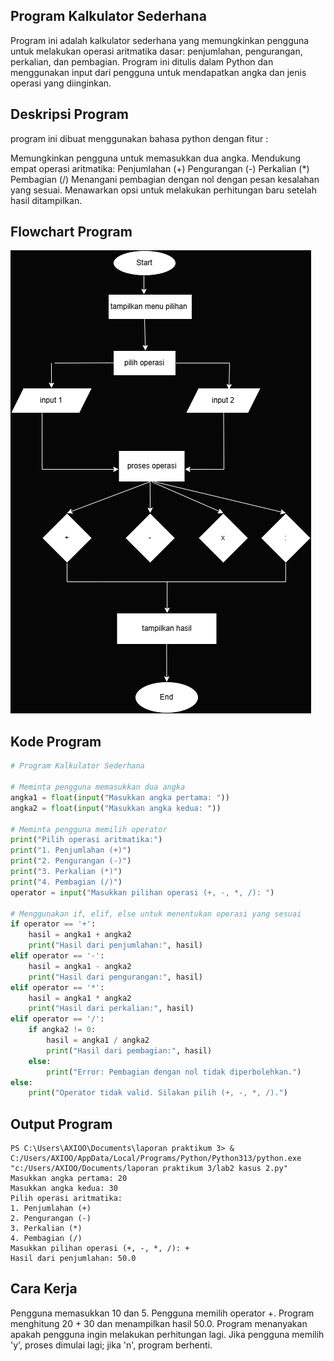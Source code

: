 ## Program Kalkulator Sederhana
Program ini adalah kalkulator sederhana yang memungkinkan pengguna untuk melakukan operasi aritmatika dasar: penjumlahan, pengurangan, perkalian, dan pembagian. Program ini ditulis dalam Python dan menggunakan input dari pengguna untuk mendapatkan angka dan jenis operasi yang diinginkan.

## Deskripsi Program
program ini dibuat menggunakan bahasa python dengan fitur :

Memungkinkan pengguna untuk memasukkan dua angka.
Mendukung empat operasi aritmatika:
Penjumlahan (+)
Pengurangan (-)
Perkalian (*)
Pembagian (/)
Menangani pembagian dengan nol dengan pesan kesalahan yang sesuai.
Menawarkan opsi untuk melakukan perhitungan baru setelah hasil ditampilkan.

## Flowchart Program
![Flowchart](https://github.com/fitrirmdhni22/lab2.py/blob/main/flowchartkalkulator.drawio.png?raw=true)

## Kode Program
```python
# Program Kalkulator Sederhana

# Meminta pengguna memasukkan dua angka
angka1 = float(input("Masukkan angka pertama: "))
angka2 = float(input("Masukkan angka kedua: "))

# Meminta pengguna memilih operator
print("Pilih operasi aritmatika:")
print("1. Penjumlahan (+)")
print("2. Pengurangan (-)")
print("3. Perkalian (*)")
print("4. Pembagian (/)")
operator = input("Masukkan pilihan operasi (+, -, *, /): ")

# Menggunakan if, elif, else untuk menentukan operasi yang sesuai
if operator == '+':
    hasil = angka1 + angka2
    print("Hasil dari penjumlahan:", hasil)
elif operator == '-':
    hasil = angka1 - angka2
    print("Hasil dari pengurangan:", hasil)
elif operator == '*':
    hasil = angka1 * angka2
    print("Hasil dari perkalian:", hasil)
elif operator == '/':
    if angka2 != 0:
        hasil = angka1 / angka2
        print("Hasil dari pembagian:", hasil)
    else:
        print("Error: Pembagian dengan nol tidak diperbolehkan.")
else:
    print("Operator tidak valid. Silakan pilih (+, -, *, /).")
```
## Output Program
```
PS C:\Users\AXIOO\Documents\laporan praktikum 3> & C:/Users/AXIOO/AppData/Local/Programs/Python/Python313/python.exe "c:/Users/AXIOO/Documents/laporan praktikum 3/lab2 kasus 2.py"
Masukkan angka pertama: 20
Masukkan angka kedua: 30
Pilih operasi aritmatika:
1. Penjumlahan (+)
2. Pengurangan (-)
3. Perkalian (*)
4. Pembagian (/)
Masukkan pilihan operasi (+, -, *, /): +
Hasil dari penjumlahan: 50.0
```
## Cara Kerja
Pengguna memasukkan 10 dan 5.
Pengguna memilih operator +.
Program menghitung 20 + 30 dan menampilkan hasil 50.0.
Program menanyakan apakah pengguna ingin melakukan perhitungan lagi.
Jika pengguna memilih 'y', proses dimulai lagi; jika 'n', program berhenti.
